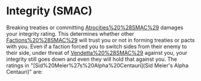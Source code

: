 # Integrity (SMAC)

Breaking treaties or committing [Atrocities%20%28SMAC%29](atrocities) damages your integrity rating. This determines whether other [Factions%20%28SMAC%29](factions) will trust you or not in forming treaties or pacts with you. Even if a faction forced you to switch sides from their enemy to their side, under threat of [Vendetta%20%28SMAC%29](vendetta) against you, your integrity still goes down and even they will hold that against you.
The ratings in "[Sid%20Meier%27s%20Alpha%20Centauri](Sid Meier's Alpha Centauri)" are: